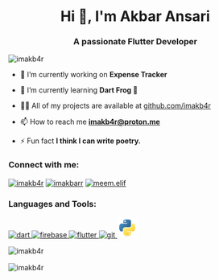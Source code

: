 <h1 align="center">Hi 👋, I'm Akbar Ansari</h1>
<h3 align="center">A passionate Flutter Developer</h3>

<p align="left"> <img src="https://komarev.com/ghpvc/?username=imakb4r&label=Profile%20views&color=0e75b6&style=flat" alt="imakb4r" /> </p>

- 🔭 I’m currently working on **Expense Tracker**

- 🌱 I’m currently learning **Dart Frog 🐸**

- 👨‍💻 All of my projects are available at [github.com/imakb4r](github.com/imakb4r)

- 📫 How to reach me **imakb4r@proton.me**

- ⚡ Fun fact **I think I can write poetry.**

<h3 align="left">Connect with me:</h3>
<p align="left">
<a href="https://twitter.com/imakb4r" target="blank"><img align="center" src="https://raw.githubusercontent.com/rahuldkjain/github-profile-readme-generator/master/src/images/icons/Social/twitter.svg" alt="imakb4r" height="30" width="40" /></a>
<a href="https://linkedin.com/in/imakbarr" target="blank"><img align="center" src="https://raw.githubusercontent.com/rahuldkjain/github-profile-readme-generator/master/src/images/icons/Social/linked-in-alt.svg" alt="imakbarr" height="30" width="40" /></a>
<a href="https://instagram.com/meem.elif" target="blank"><img align="center" src="https://raw.githubusercontent.com/rahuldkjain/github-profile-readme-generator/master/src/images/icons/Social/instagram.svg" alt="meem.elif" height="30" width="40" /></a>
</p>

<h3 align="left">Languages and Tools:</h3>
<p align="left"> <a href="https://dart.dev" target="_blank" rel="noreferrer"> <img src="https://www.vectorlogo.zone/logos/dartlang/dartlang-icon.svg" alt="dart" width="40" height="40"/> </a> <a href="https://firebase.google.com/" target="_blank" rel="noreferrer"> <img src="https://www.vectorlogo.zone/logos/firebase/firebase-icon.svg" alt="firebase" width="40" height="40"/> </a> <a href="https://flutter.dev" target="_blank" rel="noreferrer"> <img src="https://www.vectorlogo.zone/logos/flutterio/flutterio-icon.svg" alt="flutter" width="40" height="40"/> </a> <a href="https://git-scm.com/" target="_blank" rel="noreferrer"> <img src="https://www.vectorlogo.zone/logos/git-scm/git-scm-icon.svg" alt="git" width="40" height="40"/> </a> <a href="https://www.python.org" target="_blank" rel="noreferrer"> <img src="https://raw.githubusercontent.com/devicons/devicon/master/icons/python/python-original.svg" alt="python" width="40" height="40"/> </a> </p>

<p><img align="center" src="https://github-readme-stats.vercel.app/api/top-langs?username=imakb4r&show_icons=true&locale=en&layout=compact" alt="imakb4r" /></p>

<p><img align="center" src="https://github-readme-streak-stats.herokuapp.com/?user=imakb4r&" alt="imakb4r" /></p>
